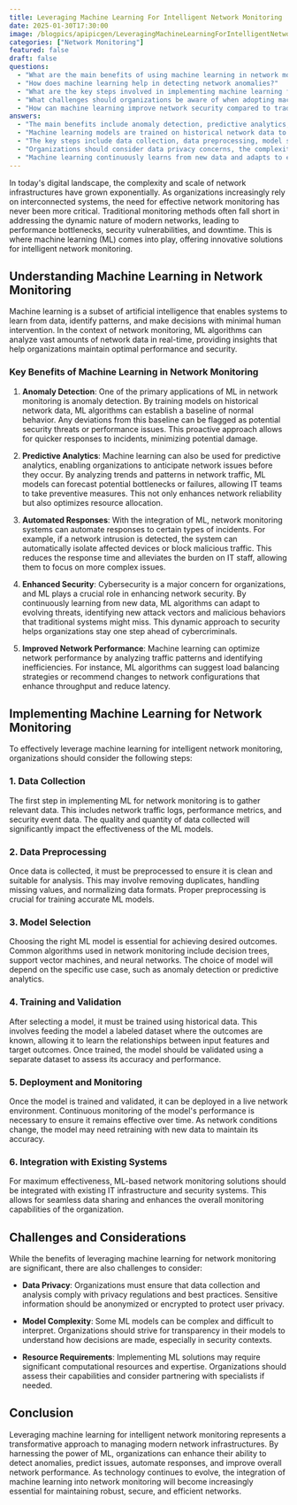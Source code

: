 ```yaml
---
title: Leveraging Machine Learning For Intelligent Network Monitoring
date: 2025-01-30T17:30:00
image: /blogpics/apipicgen/LeveragingMachineLearningForIntelligentNetworkMonitoring-TZ30SNERC4.jpg
categories: ["Network Monitoring"]
featured: false
draft: false
questions:
  - "What are the main benefits of using machine learning in network monitoring?"
  - "How does machine learning help in detecting network anomalies?"
  - "What are the key steps involved in implementing machine learning for network monitoring?"
  - "What challenges should organizations be aware of when adopting machine learning for network monitoring?"
  - "How can machine learning improve network security compared to traditional methods?"
answers:
  - "The main benefits include anomaly detection, predictive analytics, automated responses to incidents, enhanced security by adapting to evolving threats, and improved network performance through optimization of traffic and configurations."
  - "Machine learning models are trained on historical network data to establish a baseline of normal behavior. Any deviations from this baseline are flagged as potential security threats or performance issues, enabling quicker and proactive incident responses."
  - "The key steps include data collection, data preprocessing, model selection, training and validation of the model, deployment and continuous monitoring, and integration with existing IT and security systems."
  - "Organizations should consider data privacy concerns, the complexity and interpretability of ML models, and the resource requirements such as computational power and expertise needed to implement and maintain ML solutions."
  - "Machine learning continuously learns from new data and adapts to evolving cyber threats, identifying new attack vectors and malicious behaviors that traditional static systems might miss, thus providing a more dynamic and effective security approach."
---
```

In today's digital landscape, the complexity and scale of network infrastructures have grown exponentially. As organizations increasingly rely on interconnected systems, the need for effective network monitoring has never been more critical. Traditional monitoring methods often fall short in addressing the dynamic nature of modern networks, leading to performance bottlenecks, security vulnerabilities, and downtime. This is where machine learning (ML) comes into play, offering innovative solutions for intelligent network monitoring.

## Understanding Machine Learning in Network Monitoring

Machine learning is a subset of artificial intelligence that enables systems to learn from data, identify patterns, and make decisions with minimal human intervention. In the context of network monitoring, ML algorithms can analyze vast amounts of network data in real-time, providing insights that help organizations maintain optimal performance and security.

### Key Benefits of Machine Learning in Network Monitoring

1. **Anomaly Detection**: One of the primary applications of ML in network monitoring is anomaly detection. By training models on historical network data, ML algorithms can establish a baseline of normal behavior. Any deviations from this baseline can be flagged as potential security threats or performance issues. This proactive approach allows for quicker responses to incidents, minimizing potential damage.

2. **Predictive Analytics**: Machine learning can also be used for predictive analytics, enabling organizations to anticipate network issues before they occur. By analyzing trends and patterns in network traffic, ML models can forecast potential bottlenecks or failures, allowing IT teams to take preventive measures. This not only enhances network reliability but also optimizes resource allocation.

3. **Automated Responses**: With the integration of ML, network monitoring systems can automate responses to certain types of incidents. For example, if a network intrusion is detected, the system can automatically isolate affected devices or block malicious traffic. This reduces the response time and alleviates the burden on IT staff, allowing them to focus on more complex issues.

4. **Enhanced Security**: Cybersecurity is a major concern for organizations, and ML plays a crucial role in enhancing network security. By continuously learning from new data, ML algorithms can adapt to evolving threats, identifying new attack vectors and malicious behaviors that traditional systems might miss. This dynamic approach to security helps organizations stay one step ahead of cybercriminals.

5. **Improved Network Performance**: Machine learning can optimize network performance by analyzing traffic patterns and identifying inefficiencies. For instance, ML algorithms can suggest load balancing strategies or recommend changes to network configurations that enhance throughput and reduce latency.

## Implementing Machine Learning for Network Monitoring

To effectively leverage machine learning for intelligent network monitoring, organizations should consider the following steps:

### 1. Data Collection

The first step in implementing ML for network monitoring is to gather relevant data. This includes network traffic logs, performance metrics, and security event data. The quality and quantity of data collected will significantly impact the effectiveness of the ML models.

### 2. Data Preprocessing

Once data is collected, it must be preprocessed to ensure it is clean and suitable for analysis. This may involve removing duplicates, handling missing values, and normalizing data formats. Proper preprocessing is crucial for training accurate ML models.

### 3. Model Selection

Choosing the right ML model is essential for achieving desired outcomes. Common algorithms used in network monitoring include decision trees, support vector machines, and neural networks. The choice of model will depend on the specific use case, such as anomaly detection or predictive analytics.

### 4. Training and Validation

After selecting a model, it must be trained using historical data. This involves feeding the model a labeled dataset where the outcomes are known, allowing it to learn the relationships between input features and target outcomes. Once trained, the model should be validated using a separate dataset to assess its accuracy and performance.

### 5. Deployment and Monitoring

Once the model is trained and validated, it can be deployed in a live network environment. Continuous monitoring of the model's performance is necessary to ensure it remains effective over time. As network conditions change, the model may need retraining with new data to maintain its accuracy.

### 6. Integration with Existing Systems

For maximum effectiveness, ML-based network monitoring solutions should be integrated with existing IT infrastructure and security systems. This allows for seamless data sharing and enhances the overall monitoring capabilities of the organization.

## Challenges and Considerations

While the benefits of leveraging machine learning for network monitoring are significant, there are also challenges to consider:

- **Data Privacy**: Organizations must ensure that data collection and analysis comply with privacy regulations and best practices. Sensitive information should be anonymized or encrypted to protect user privacy.

- **Model Complexity**: Some ML models can be complex and difficult to interpret. Organizations should strive for transparency in their models to understand how decisions are made, especially in security contexts.

- **Resource Requirements**: Implementing ML solutions may require significant computational resources and expertise. Organizations should assess their capabilities and consider partnering with specialists if needed.

## Conclusion

Leveraging machine learning for intelligent network monitoring represents a transformative approach to managing modern network infrastructures. By harnessing the power of ML, organizations can enhance their ability to detect anomalies, predict issues, automate responses, and improve overall network performance. As technology continues to evolve, the integration of machine learning into network monitoring will become increasingly essential for maintaining robust, secure, and efficient networks.
